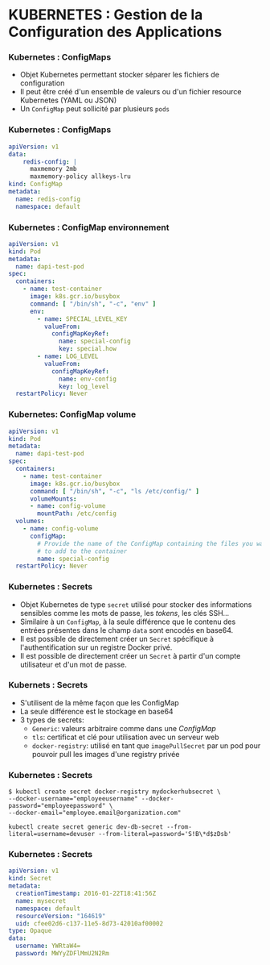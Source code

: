 # KUBERNETES : Gestion de la Configuration des Applications

### Kubernetes : ConfigMaps

- Objet Kubernetes permettant stocker séparer les fichiers de configuration
- Il peut être créé d'un ensemble de valeurs ou d'un fichier resource Kubernetes (YAML ou JSON)
- Un `ConfigMap` peut sollicité par plusieurs `pods`

### Kubernetes : ConfigMaps

```yaml
apiVersion: v1
data:
    redis-config: |
      maxmemory 2mb
      maxmemory-policy allkeys-lru
kind: ConfigMap
metadata:
  name: redis-config
  namespace: default
```

### Kubernetes : ConfigMap environnement

```yaml
apiVersion: v1
kind: Pod
metadata:
  name: dapi-test-pod
spec:
  containers:
    - name: test-container
      image: k8s.gcr.io/busybox
      command: [ "/bin/sh", "-c", "env" ]
      env:
        - name: SPECIAL_LEVEL_KEY
          valueFrom:
            configMapKeyRef:
              name: special-config
              key: special.how
        - name: LOG_LEVEL
          valueFrom:
            configMapKeyRef:
              name: env-config
              key: log_level
  restartPolicy: Never
```

### Kubernetes: ConfigMap volume

```yaml
apiVersion: v1
kind: Pod
metadata:
  name: dapi-test-pod
spec:
  containers:
    - name: test-container
      image: k8s.gcr.io/busybox
      command: [ "/bin/sh", "-c", "ls /etc/config/" ]
      volumeMounts:
      - name: config-volume
        mountPath: /etc/config
  volumes:
    - name: config-volume
      configMap:
        # Provide the name of the ConfigMap containing the files you want
        # to add to the container
        name: special-config
  restartPolicy: Never
```

### Kubernetes : Secrets

- Objet Kubernetes de type `secret` utilisé pour stocker des informations sensibles comme les mots de passe, les _tokens_, les clés SSH...
- Similaire à un `ConfigMap`, à la seule différence que le contenu des entrées présentes dans le champ `data` sont encodés en base64.
- Il est possible de directement créer un `Secret` spécifique à l'authentification sur un registre Docker privé.
- Il est possible de directement créer un `Secret` à partir d'un compte utilisateur et d'un mot de passe.

### Kubernets : Secrets

- S'utilisent de la même façon que les ConfigMap
- La seule différence est le stockage en base64
- 3 types de secrets:
  - `Generic`: valeurs arbitraire comme dans une *ConfigMap*
  - `tls`: certificat et clé pour utilisation avec un serveur web
  - `docker-registry`: utilisé en tant que `imagePullSecret` par un pod pour pouvoir pull les images d'une registry privée

### Kubernetes : Secrets

```console
$ kubectl create secret docker-registry mydockerhubsecret \
--docker-username="employeeusername" --docker-password="employeepassword" \
--docker-email="employee.email@organization.com"
```

```console
kubectl create secret generic dev-db-secret --from-literal=username=devuser --from-literal=password='S!B\*d$zDsb'
```

### Kubernetes : Secrets

```yaml
apiVersion: v1
kind: Secret
metadata:
  creationTimestamp: 2016-01-22T18:41:56Z
  name: mysecret
  namespace: default
  resourceVersion: "164619"
  uid: cfee02d6-c137-11e5-8d73-42010af00002
type: Opaque
data:
  username: YWRtaW4=
  password: MWYyZDFlMmU2N2Rm
```
